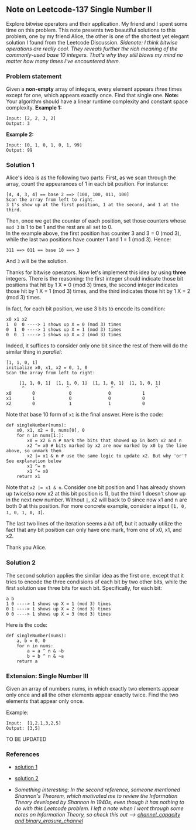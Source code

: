 ## Note on Leetcode-137 Single Number II
Explore bitwise operators and their application. My friend and I spent some time on this problem. This note presents two beautiful solutions to this problem, one by my friend Alice, the other is one of the shortest yet elegant solution I found from the Leetcode Discussion.
*Sidenote: I think bitwise operations are really cool. They reveals further the rich meaning of the commonly-used base 10 integers. That's why they still blows my mind no matter how many times I've encountered them.*

### Problem statement
Given a **non-empty** array of integers, every element appears *three* times except for one, which appears exactly once. Find that single one.
**Note:**
Your algorithm should have a linear runtime complexity and constant space complexity.
**Example 1:**
```
Input: [2, 2, 3, 2]
Output: 3
```
**Example 2:**
```
Input: [0, 1, 0, 1, 0, 1, 99]
Output: 99
```

### Solution 1
Alice's idea is as the following two parts: First, as we scan through the array, count the appearances of 1 in each bit position. For instance:
```
[4, 4, 3, 4] == base 2 ==> [100, 100, 011, 100]
Scan the array from left to right.
3 1's show up at the first position, 1 at the second, and 1 at the third.
```
Then, once we get the counter of each position, set those counters whose ```mod 3``` is 1 to be 1 and the rest are all set to 0.  
In the example above, the first position has counter 3 and 3 = 0 (mod 3), while the last two positions have counter 1 and 1 = 1 (mod 3). Hence:
```
311 ==> 011 == base 10 ==> 3
```
And `3` will be the solution.

Thanks for bitwise operators. Now let's implement this idea by using **three** integers. There is the reasoning: the first integer should indicate those bit positions that hit by 1 X = 0 (mod 3) times, the second integer indicates those hit by 1 X = 1 (mod 3) times, and the third indicates those hit by 1 X = 2 (mod 3) times. 

In fact, for each bit position, we use 3 bits to encode its condition:

```
x0 x1 x2
1  0  0 ----> 1 shows up X = 0 (mod 3) times
0  1  0 ----> 1 shows up X = 1 (mod 3) times
0  0  1 ----> 1 shows up X = 2 (mod 3) times
```

Indeed, it suffices to consider only one bit since the rest of them will do the similar thing in *parallel*:
```
[1, 1, 0, 1]
initialize x0, x1, x2 = 0, 1, 0
Scan the array from left to right:

     [1, 1, 0, 1]  [1, 1, 0, 1]  [1, 1, 0, 1]  [1, 1, 0, 1]
      ^                ^                ^                ^
x0        0             0              0            1
x1        1             0              0            0 
x2        0             1              1            0  
```
Note that base 10 form of ```x1``` is the final answer.
Here is the code:
```
def singleNumber(nums):
    x0, x1, x2 = 0, nums[0], 0
    for n in nums[1:]:
        x0 = x2 & n # mark the bits that showed up in both x2 and n
        x2 ^= x0 # bits marked by x2 are now marked by x0 by the line above, so unmark them
        x2 |= x1 & n # use the same logic to update x2. But why 'or'? See explanation below
        x1 ^= n 
        x1 ^= x0 
    return x1
```
Note that `x2 |= x1 & n`. Consider one bit position and 1 has already shown up twice(so now x2 at this bit position is 1), but the third 1 doesn't show up in the next new number. Without `|`, x2 will back to 0 since now x1 and n are both 0 at this position. For more concrete example, consider a input `[1, 0, 1, 0, 1, 0, 3]`.

The last two lines of the iteration seems a *bit* off, but it actually utilize the fact that any bit position can only have one mark, from one of x0, x1, and x2. 

Thank you Alice.

### Solution 2
The second solution applies the similar idea as the first one, except that it tries to encode the three condisions of each bit by two other bits, while the first solution use three bits for each bit. Specifically, for each bit:
```
a b
1 0 ----> 1 shows up X = 1 (mod 3) times
0 1 ----> 1 shows up X = 2 (mod 3) times
0 0 ----> 1 shows up X = 3 (mod 3) times
```

Here is the code:
```
def singleNumber(nums):
    a, b = 0, 0
    for n in nums:
        a = a ^ n & ~b
        b = b ^ n & ~a
    return a
```

### Extension: Single Number III
Given an array of numbers nums, in which exactly two elements appear only once and all the other elements appear exactly twice. Find the two elements that appear only once.

Example:
```
Input:  [1,2,1,3,2,5]
Output: [3,5]
```

TO BE UPDATED

### References
- [solution 1](https://www.jianshu.com/p/ae56c3133a75?utm_campaign=hugo&utm_medium=reader_share&utm_content=note&utm_source=weixin-timeline&from=timeline)
- [solution 2](https://leetcode.com/problems/single-number-ii/discuss/167343/topic)
  
- *Something interesting: In the second reference, someone mentioned Shannon's Theorem, which motivated me to review the Information Theory developed by Shannon in 1940s, even though it has nothing to do with this Leetcode problem. I left a note when I went through some notes on Information Theory, so check this out --> [channel_capacity and binary_erasure_channel](../stats-n-prob/channel_capacity_and_binary_erasure_channel.ipynb)*